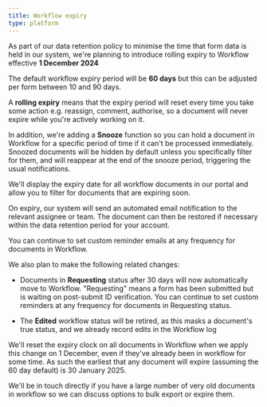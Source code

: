 ```yaml
---
title: Workflow expiry
type: platform
---
```


As part of our data retention policy to minimise the time that form data is held in our system, we're planning to introduce rolling expiry to Workflow effective **1 December 2024**

The default workflow expiry period will be **60 days** but this can be adjusted per form between 10 and 90 days.

A **rolling expiry** means that the expiry period will reset every time you take some action e.g. reassign, comment, authorise, so a document will never expire while you're actively working on it.

In addition, we're adding a **Snooze** function so you can hold a document in Workflow for a specific period of time if it can't be processed immediately. Snoozed documents will be hidden by default unless you specifically filter for them, and will reappear at the end of the snooze period, triggering the usual notifications.

We'll display the expiry date for all workflow documents in our portal and allow you to filter for documents that are expiring soon.

On expiry, our system will send an automated email notification to the relevant assignee or team. The document can then be restored if necessary within the data retention period for your account.

You can continue to set custom reminder emails at any frequency for documents in Workflow.

We also plan to make the following related changes:

* Documents in **Requesting** status after 30 days will now automatically move to Workflow. "Requesting" means a form has been submitted but is waiting on post-submit ID verification. You can continue to set custom reminders at any frequency for documents in Requesting status.

* The **Edited** workflow status will be retired, as this masks a document's true status, and we already record edits in the Workflow log

We'll reset the expiry clock on all documents in Workflow when we apply this change on 1 December, even if they've already been in workflow for some time. As such the earliest that any document will expire (assuming the 60 day default) is 30 January 2025.

We'll be in touch directly if you have a large number of very old documents in workflow so we can discuss options to bulk export or expire them.